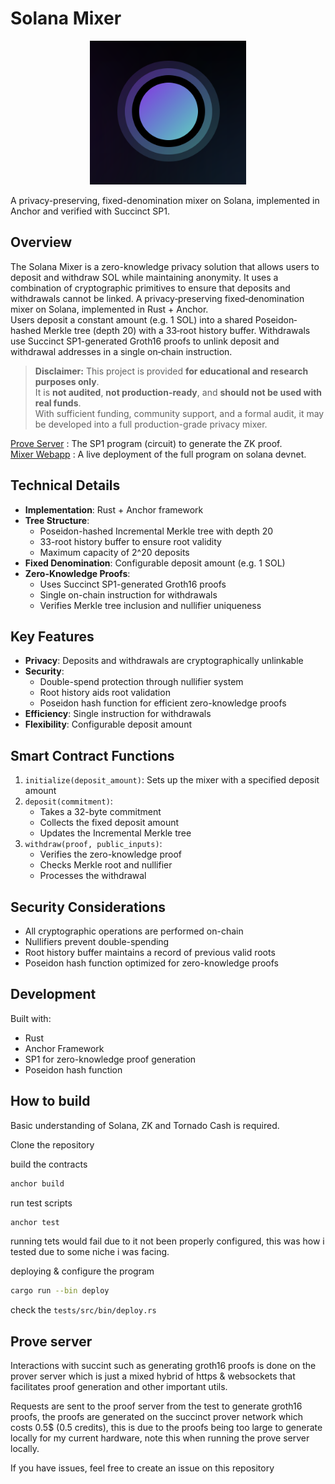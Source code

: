 # Solana Mixer

<p align="center">
  <img width="250" height="230" src="./assets/mixer-logo.png"  alt="Mixer Image">
</p>

A privacy-preserving, fixed-denomination mixer on Solana, implemented in Anchor and verified with Succinct SP1.

## Overview

The Solana Mixer is a zero-knowledge privacy solution that allows users to deposit and withdraw SOL while maintaining anonymity. It uses a combination of cryptographic primitives to ensure that deposits and withdrawals cannot be linked.
A privacy‐preserving fixed‐denomination mixer on Solana, implemented in Rust + Anchor.  
Users deposit a constant amount (e.g. 1 SOL) into a shared Poseidon‐hashed Merkle tree (depth 20) with a 33‐root history buffer. Withdrawals use Succinct SP1-generated Groth16 proofs to unlink deposit and withdrawal addresses in a single on‐chain instruction.

> **Disclaimer:** This project is provided **for educational and research purposes only**.  
> It is **not audited**, **not production-ready**, and **should not be used with real funds**.  
> With sufficient funding, community support, and a formal audit, it may be developed into a full production-grade privacy mixer.

[Prove Server](https://github.com/2kcmte/mixer-prove-server) : The SP1 program (circuit) to generate the ZK proof.  
[Mixer Webapp](https://github.com/0xPr0f/solana-mixer-webapp) : A live deployment of the full program on solana devnet.
## Technical Details

- **Implementation**: Rust + Anchor framework
- **Tree Structure**: 
  - Poseidon-hashed Incremental Merkle tree with depth 20
  - 33-root history buffer to ensure root validity
  - Maximum capacity of 2^20 deposits
- **Fixed Denomination**: Configurable deposit amount (e.g. 1 SOL)
- **Zero-Knowledge Proofs**: 
  - Uses Succinct SP1-generated Groth16 proofs
  - Single on-chain instruction for withdrawals
  - Verifies Merkle tree inclusion and nullifier uniqueness

## Key Features

- **Privacy**: Deposits and withdrawals are cryptographically unlinkable
- **Security**: 
  - Double-spend protection through nullifier system
  - Root history aids root validation
  - Poseidon hash function for efficient zero-knowledge proofs
- **Efficiency**: Single instruction for withdrawals
- **Flexibility**: Configurable deposit amount

## Smart Contract Functions

1. `initialize(deposit_amount)`: Sets up the mixer with a specified deposit amount
2. `deposit(commitment)`: 
   - Takes a 32-byte commitment
   - Collects the fixed deposit amount
   - Updates the Incremental Merkle tree
3. `withdraw(proof, public_inputs)`:
   - Verifies the zero-knowledge proof
   - Checks Merkle root and nullifier
   - Processes the withdrawal

## Security Considerations

- All cryptographic operations are performed on-chain
- Nullifiers prevent double-spending
- Root history buffer maintains a record of previous valid roots
- Poseidon hash function optimized for zero-knowledge proofs

## Development

Built with:
- Rust
- Anchor Framework
- SP1 for zero-knowledge proof generation
- Poseidon hash function

## How to build
Basic understanding of Solana, ZK and Tornado Cash is required.

Clone the repository

build the contracts
```sh
anchor build
```

run test scripts
```sh
anchor test
```
running tets would fail due to it not been properly configured, this was how i tested due to some niche i was facing.

deploying & configure the program
```sh
cargo run --bin deploy
```
check the `tests/src/bin/deploy.rs` 


## Prove server
Interactions with succint such as generating groth16 proofs is done on the prover server which is just a mixed hybrid of https & websockets that facilitates proof generation and other important utils.


Requests are sent to the proof server from the test to generate groth16 proofs, the proofs are generated on the succinct prover network which costs 0.5$ (0.5 credits), this is due to the proofs being too large to generate locally for my current hardware, note this when running the prove server locally.


If you have issues, feel free to create an issue on this repository


